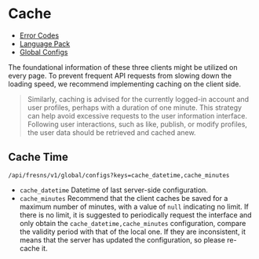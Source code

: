 # Cache

- [Error Codes](error-codes.md)
- [Language Pack](language-pack.md)
- [Global Configs](configs.md)

The foundational information of these three clients might be utilized on every page. To prevent frequent API requests from slowing down the loading speed, we recommend implementing caching on the client side.

> Similarly, caching is advised for the currently logged-in account and user profiles, perhaps with a duration of one minute. This strategy can help avoid excessive requests to the user information interface. Following user interactions, such as like, publish, or modify profiles, the user data should be retrieved and cached anew.

## Cache Time

`/api/fresns/v1/global/configs?keys=cache_datetime,cache_minutes`

- `cache_datetime` Datetime of last server-side configuration.
- `cache_minutes` Recommend that the client caches be saved for a maximum number of minutes, with a value of `null` indicating no limit. If there is no limit, it is suggested to periodically request the interface and only obtain the `cache_datetime,cache_minutes` configuration, compare the validity period with that of the local one. If they are inconsistent, it means that the server has updated the configuration, so please re-cache it.
